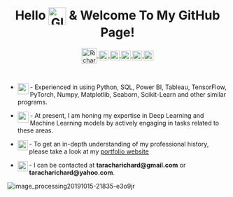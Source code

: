 <!--INTRODUCTION-->
<h1 align="center">
  Hello <img align="center" height="40" width="40" alt="GIF" src="https://camo.githubusercontent.com/e8e7b06ecf583bc040eb60e44eb5b8e0ecc5421320a92929ce21522dbc34c891/68747470733a2f2f6d656469612e67697068792e636f6d2f6d656469612f6876524a434c467a6361737252346961377a2f67697068792e676966" /> & Welcome To My GitHub Page!
</h1>

<!-- ### Hello <img align="left" height="75" width="75" alt="GIF" src="https://user-images.githubusercontent.com/67068918/160182785-d6f59c1b-16df-4ea5-870a-44ce5ebcad34.gif" /> and welcome to my GitHub Page! -->

<!--SOCIAL ICONS-->
<!-- LinkedIn-->
<p align="center">
  <a href="https://www.linkedin.com/in/richard-taracha-098645a2/">
    <img align="center" alt="Richard Taracha" width="35px" src="https://cdn.jsdelivr.net/npm/simple-icons@v3/icons/linkedin.svg" />
  </a>
  <!-- Twitter-->
  <a href="https://twitter.com/Vycellous_Drum">
    <img align="center" alt="Richard Taracha | Twitter" width="22px" src="https://cdn.jsdelivr.net/npm/simple-icons@v3/icons/twitter.svg" />
  </a>
  <!-- Whatsapp-->
  <a href="https://api.whatsapp.com/send?phone=+254706461385&text=&source=&data=&app_absent=">
    <img align="center" alt="Richard Taracha" width="22px" src="https://cdn.jsdelivr.net/npm/simple-icons@3.6.1/icons/whatsapp.svg" />
  </a>
  <!--GitHub-->
  <a href="https://github.com/TarachaR">
    <img align="center" alt="Richard Taracha" width="22px" src="https://cdn.jsdelivr.net/npm/simple-icons@3.6.1/icons/github.svg" />
  </a>
  <!--GitLab-->
  <a href="https://gitlab.com/TarachaR">
    <img align="center" alt="Richard Taracha" width="22px" src="https://cdn.jsdelivr.net/npm/simple-icons@3.6.1/icons/gitlab.svg" />
  </a>
  <!--TableauPublic-->
  <a href="https://public.tableau.com/profile/richard.taracha#!/?newProfile=&activeTab=0">
    <img align="center" alt="Richard Taracha" width="22px" src="https://cdn.jsdelivr.net/npm/simple-icons@3.6.1/icons/tableau.svg" />
  </a>
</p>

<!--GIFS-->
<!---
<img align="right" height="250" width="400" alt="GIF" src="https://miro.medium.com/max/1360/1*IRGHmiGsa16stedQvIaZfw.gif" />
-->

<br>  

<!--TOOLS & TECHNOLOGIES-->
- <p align="left">
  - <img align="left" width="25" height="25" src="https://user-images.githubusercontent.com/67068918/158443744-d15968ca-079e-4972-a1f0-8347d068bbda.png">Experienced in using Python, SQL, Power BI, Tableau, TensorFlow, PyTorch, Numpy, Matplotlib, Seaborn, Scikit-Learn and other similar programs.
</p>

- <p align="left">
  - <img align="left" width="25" height="25" src="https://user-images.githubusercontent.com/67068918/158447015-19d41a1d-42cf-4d1f-a833-f628f08c2f24.png">At present, I am honing my expertise in Deep Learning and Machine Learning models by actively engaging in tasks related to these areas.
</p>

- <p align="left">
  - <img align="left" width="23" height="23" src="https://user-images.githubusercontent.com/67068918/158444689-854021a1-a057-4d6e-ab66-35e79c8e9785.png">To get an in-depth understanding of my professional history, please take a look at my <a href="https://richardtaracha.glitch.me/" target="_top">portfolio website</a>
</p>                                                                     

- <p align="left">
  - <img align="left" width="23" height="23" src="https://user-images.githubusercontent.com/67068918/158444999-d63a1807-4c52-4d47-b981-cc50953582c9.png">I can be contacted at <strong> taracharichard@gmail.com</strong> or <strong>taracharichard@yahoo.com</strong>.
</p>                                            


![image_processing20191015-21835-e3o9jr](https://user-images.githubusercontent.com/67068918/213999433-1efea580-a36c-46ff-9b6e-43c3251f9a9e.gif)


